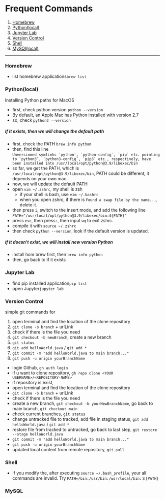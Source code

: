 # Frequent Commands
1. [Homebrew](#anchor_Homebrew)<br/>
2. [Python(local)](#anchor_Python)<br/>
3. [Jupyter Lab](#anchor_Jupyter)<br/>
4. [Version Control](#anchor_VersionControl)<br/>
5. [Shell](#anchor_Shell)<br/>
6. [MySQl(local)](#anchor_MySQl)<br/>
  -------------------------------------------------------------------
### Homebrew<a name="anchor_Homebrew"></a>
- list homebrew applications```brew list```

### Python(local)<a name="anchor_Python"></a>
Installing Python paths for MacOS
- first, check python version `python --version`
- By default, an Apple Mac has Python installed with version 2.7
- so, check `python3 --version`
##### if it exists, then we will change the default path
  - first, check the PATH `brew info python`
  - then, find this line <br/>
    ``Unversioned symlinks `python`, `python-config`, `pip` etc. pointing to
    `python3`, `python3-config`, `pip3` etc., respectively, have been installed into
    /usr/local/opt/python@3.9/libexec/bin``
  - so far, we get the PATH, which is `/usr/local/opt/python@3.9/libexec/bin`, PATH could be different, it depends on your own mac.
  - now, we will update the default PATH
  - open `vim ~/.zshrc`, my shell is zsh
    - if your shell is bash, use `vim ~/.bashrc`
    - when you open zshrc, if there is `Found a swap file by the name...`, delete it.
  - then press `i`, switch to the insert mode, and add the following line `PATH="/usr/local/opt/python@3.9/libexec/bin:${PATH}"`
  - press `esc`, then press`:`, then input `wq` to exit zshrc.
  - compile it with `source ~/.zshrc`
  - then check `python --version`, look if the default version is updated.
##### if it doesn't exist, we will install new version Python
  - install hom brew first, then `brew info python`
  - then, go back to if it exists

### Jupyter Lab<a name="anchor_Jupyter"></a>
- find pip installed application```pip list```
- open Jupyter```jupyter lab```

### Version Control<a name="anchor_VersionControl"></a>
simple git commands for 
1. open terminal and find the location of the clone repository 
2. ```git clone -b branch``` + urlLink
3. check if there is the file you need
4. ```git checkout -b newBranch```, create a new branch
5. ```git status```
6. ```git add helloWorld.java``` / ```git add *```
7. ```git commit -m "add helloWorld.java to main branch..."```
8. ```git push -u origin yourBranchName```

- login Github, ```gh auth login```
- if u want to clone repository, ```gh repo clone <YOUR USERNAME>/<REPOSITORY-NAME>```
- if repository is exist,
- open terminal and find the location of the clone repository 
- ```git clone -b branch``` + urlLink
- check if there is the file you need
- create a new branch, ```git checkout -b yourNewBranchName```, go back to main branch, ```git checkout main```
- check current branches, ```git status```
- change untracked file to tracked, add file in staging status, ```git add helloWorld.java``` / ```git add *```
- restore file from tracked to untracked, go back to last step, ```git restore --stage helloWorld.java```
- ```git commit -m "add helloWorld.java to main branch..."```
- ```git push -u origin yourBranchName```
- updated local content from remote repository, ```git pull```

### Shell<a name="anchor_Shell"></a>
- If you modify the, after executing ```source ~/.bash_profile```, your all commands are invalid. Try ```PATH=/bin:/usr/bin:/usr/local/bin:＄{PATH}```
 
### MySQL<a name="anchor_MySQL"></a>
